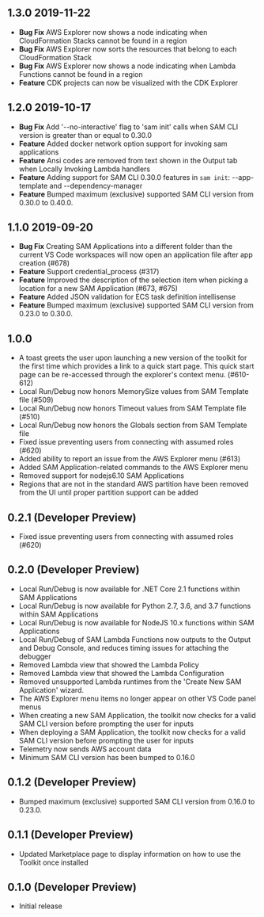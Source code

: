 ## 1.3.0 2019-11-22

- **Bug Fix** AWS Explorer now shows a node indicating when CloudFormation Stacks cannot be found in a region
- **Bug Fix** AWS Explorer now sorts the resources that belong to each CloudFormation Stack
- **Bug Fix** AWS Explorer now shows a node indicating when Lambda Functions cannot be found in a region
- **Feature** CDK projects can now be visualized with the CDK Explorer

## 1.2.0 2019-10-17

- **Bug Fix** Add '--no-interactive' flag to 'sam init' calls when SAM CLI version is greater than or equal to 0.30.0
- **Feature** Added docker network option support for invoking sam applications
- **Feature** Ansi codes are removed from text shown in the Output tab when Locally Invoking Lambda handlers
- **Feature** Adding support for SAM CLI 0.30.0 features in `sam init`: --app-template and --dependency-manager
- **Feature** Bumped maximum (exclusive) supported SAM CLI version from 0.30.0 to 0.40.0.

## 1.1.0 2019-09-20

- **Bug Fix** Creating SAM Applications into a different folder than the current VS Code workspaces will now open an application file after app creation (#678)
- **Feature** Support credential_process (#317)
- **Feature** Improved the description of the selection item when picking a location for a new SAM Application (#673, #675)
- **Feature** Added JSON validation for ECS task definition intellisense
- **Feature** Bumped maximum (exclusive) supported SAM CLI version from 0.23.0 to 0.30.0.

## 1.0.0

* A toast greets the user upon launching a new version of the toolkit for the first time which provides a link to a quick start page. This quick start page can be re-accessed through the explorer's context menu. (#610-612)
* Local Run/Debug now honors MemorySize values from SAM Template file (#509)
* Local Run/Debug now honors Timeout values from SAM Template file (#510)
* Local Run/Debug now honors the Globals section from SAM Template file
* Fixed issue preventing users from connecting with assumed roles (#620)
* Added ability to report an issue from the AWS Explorer menu (#613)
* Added SAM Application-related commands to the AWS Explorer menu
* Removed support for nodejs6.10 SAM Applications
* Regions that are not in the standard AWS partition have been removed from the UI until proper partition support can be added

## 0.2.1 (Developer Preview)

* Fixed issue preventing users from connecting with assumed roles (#620)

## 0.2.0 (Developer Preview)

* Local Run/Debug is now available for .NET Core 2.1 functions within SAM Applications
* Local Run/Debug is now available for Python 2.7, 3.6, and 3.7 functions within SAM Applications
* Local Run/Debug is now available for NodeJS 10.x functions within SAM Applications
* Local Run/Debug of SAM Lambda Functions now outputs to the Output and Debug Console, and reduces timing issues for attaching the debugger
* Removed Lambda view that showed the Lambda Policy
* Removed Lambda view that showed the Lambda Configuration
* Removed unsupported Lambda runtimes from the 'Create New SAM Application' wizard.
* The AWS Explorer menu items no longer appear on other VS Code panel menus
* When creating a new SAM Application, the toolkit now checks for a valid SAM CLI version before prompting the user for inputs
* When deploying a SAM Application, the toolkit now checks for a valid SAM CLI version before prompting the user for inputs
* Telemetry now sends AWS account data
* Minimum SAM CLI version has been bumped to 0.16.0

## 0.1.2 (Developer Preview)

* Bumped maximum (exclusive) supported SAM CLI version from 0.16.0 to 0.23.0.

## 0.1.1 (Developer Preview)

* Updated Marketplace page to display information on how to use the Toolkit once installed

## 0.1.0 (Developer Preview)

* Initial release
